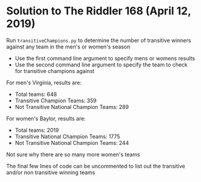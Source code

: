 # Solution to The Riddler 168 (April 12, 2019)

Run `transitiveChampions.py` to determine the number of transitive winners against any team in the men's or women's season

- Use the first command line argument to specify mens or womens results
- Use the second command line argument to specify the team to check for transitive champions against

For men's Virginia, results are:

- Total teams: 648
- Transitive Champion Teams: 359
- Not Transitive National Champion Teams: 289

For women's Baylor, results are:

- Total teams: 2019
- Transitive National Champion Teams: 1775
- Not Transitive National Champion Teams: 244

Not sure why there are so many more women's teams

The final few lines of code can be uncommented to list out the transitive and/or non transitive winning teams